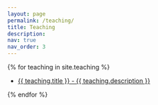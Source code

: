 ```yaml
---
layout: page
permalink: /teaching/
title: Teaching
description:
nav: true
nav_order: 3
---
```


{% for teaching in site.teaching %}
<ul>
<li>
<a href="{{ teaching.url }}">
{{ teaching.title }} - {{ teaching.description }}
</a>
</li>
</ul>
<!--<p>{{ teaching.content | markdownify }}</p>-->
{% endfor %}
